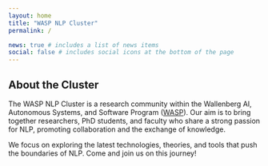 ```yaml
---
layout: home
title: "WASP NLP Cluster"
permalink: /

news: true # includes a list of news items
social: false # includes social icons at the bottom of the page
---
```


<section>
  <h2>About the Cluster</h2>

  <p>The WASP NLP Cluster is a research community within the Wallenberg AI, Autonomous Systems, and Software Program (<a href="https://internal.wasp-sweden.org/">WASP</a>). Our aim is to bring together researchers, PhD students, and faculty who share a strong passion for NLP, promoting collaboration and the exchange of knowledge.</p>

  <p>We focus on exploring the latest technologies, theories, and tools that push the boundaries of NLP. Come and join us on this journey!</p>
</section>